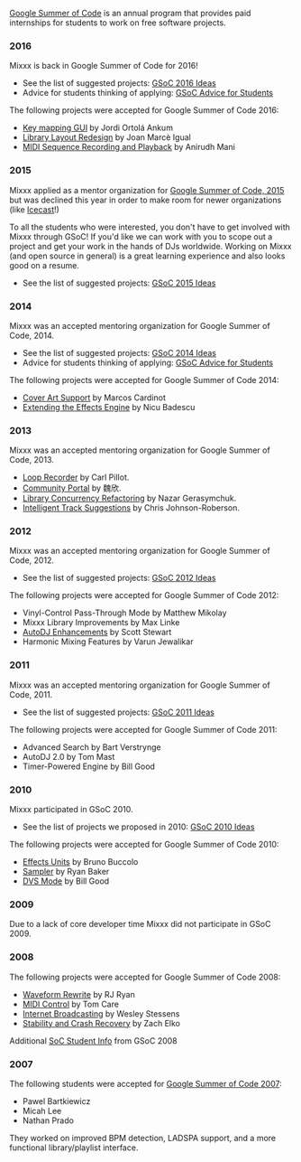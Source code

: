 [Google Summer of Code](https://developers.google.com/open-source/soc/)
is an annual program that provides paid internships for students to work
on free software projects.

### 2016

Mixxx is back in Google Summer of Code for 2016\!

  - See the list of suggested projects: [GSoC 2016 Ideas](gsoc2016ideas)
  - Advice for students thinking of applying: [GSoC Advice for
    Students](gsocadvice)

The following projects were accepted for Google Summer of Code 2016:

  - [Key mapping GUI](Key%20mapping%20GUI) by Jordi Ortolá Ankum
  - [Library Layout Redesign](Library%20Layout%20Redesign) by Joan Marcè
    Igual
  - [MIDI Sequence Recording and
    Playback](MIDI%20Sequence%20Recording%20and%20Playback) by Anirudh
    Mani

### 2015

Mixxx applied as a mentor organization for [Google Summer of
Code, 2015](https://www.google-melange.com/gsoc/homepage/google/gsoc2015?PageSpeed=noscript)
but was declined this year in order to make room for newer organizations
(like [Icecast](http://icecast.org/)\!)

To all the students who were interested, you don't have to get involved
with Mixxx through GSoC\! If you'd like we can work with you to scope
out a project and get your work in the hands of DJs worldwide. Working
on Mixxx (and open source in general) is a great learning experience and
also looks good on a resume.

  - See the list of suggested projects: [GSoC 2015 Ideas](gsoc2015ideas)

### 2014

Mixxx was an accepted mentoring organization for Google Summer of Code,
2014.

  - See the list of suggested projects: [GSoC 2014 Ideas](gsoc2014ideas)
  - Advice for students thinking of applying: [GSoC Advice for
    Students](gsocadvice)

The following projects were accepted for Google Summer of Code 2014:

  - [Cover Art Support](Cover%20Art%20Support) by Marcos Cardinot
  - [Extending the Effects Engine](Extending%20the%20Effects%20Engine)
    by Nicu Badescu

### 2013

Mixxx was an accepted mentoring organization for Google Summer of Code,
2013.

  - [Loop Recorder](loop_recorder) by Carl Pillot.
  - [Community Portal](gsoc2013_community_portal) by 魏欣.
  - [Library Concurrency Refactoring](nonblockingdb_status) by Nazar
    Gerasymchuk.
  - [Intelligent Track Suggestions](gsoc2013_track_selector) by Chris
    Johnson-Roberson.

### 2012

Mixxx was an accepted mentoring organization for Google Summer of Code,
2012.

  - See the list of suggested projects: [GSoC 2012 Ideas](gsoc2012ideas)

The following projects were accepted for Google Summer of Code 2012:

  - Vinyl-Control Pass-Through Mode by Matthew Mikolay
  - Mixxx Library Improvements by Max Linke
  - [AutoDJ Enhancements](gsoc2012_autodj_features) by Scott Stewart
  - Harmonic Mixing Features by Varun Jewalikar

### 2011

Mixxx was an accepted mentoring organization for Google Summer of Code,
2011.

  - See the list of suggested projects: [GSoC 2011 Ideas](gsoc2011ideas)

The following projects were accepted for Google Summer of Code 2011:

  - Advanced Search by Bart Verstrynge
  - AutoDJ 2.0 by Tom Mast
  - Timer-Powered Engine by Bill Good

### 2010

Mixxx participated in GSoC 2010.

  - See the list of projects we proposed in 2010: [GSoC 2010
    Ideas](gsoc2010ideas)

The following projects were accepted for Google Summer of Code 2010:

  - [Effects Units](gsoc2010/effects_units) by Bruno Buccolo
  - [Sampler](gsoc2010/sampler) by Ryan Baker
  - [DVS Mode](gsoc2010/dvs_mode) by Bill Good

### 2009

Due to a lack of core developer time Mixxx did not participate in GSoC
2009.

### 2008

The following projects were accepted for Google Summer of Code 2008:

  - [Waveform Rewrite](gsoc2008/waveform_rewrite) by RJ Ryan
  - [MIDI Control](gsoc2008/midi_control) by Tom Care
  - [Internet Broadcasting](gsoc2008/internet_broadcasting) by Wesley
    Stessens
  - [Stability and Crash
    Recovery](gsoc2008/stability_and_crash_recovery) by Zach Elko

Additional [SoC Student Info](SoC%20Student%20Info) from GSoC 2008

### 2007

The following students were accepted for [Google Summer of
Code 2007](https://mixxxblog.blogspot.com/2007/08/google-summer-of-code-2007-and-mixxx.html):

  - Pawel Bartkiewicz
  - Micah Lee
  - Nathan Prado

They worked on improved BPM detection, LADSPA support, and a more
functional library/playlist interface.
